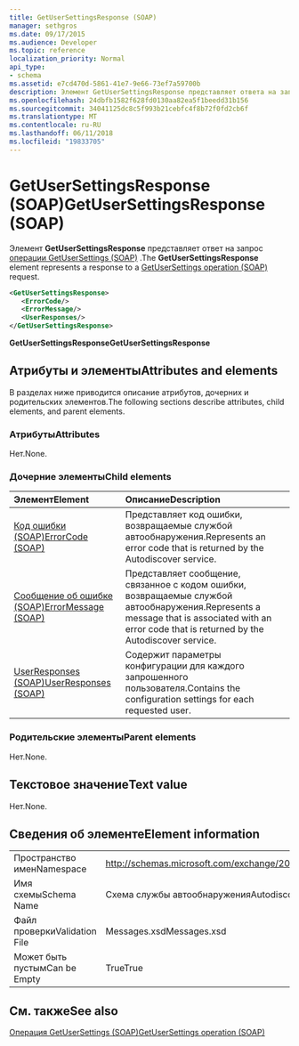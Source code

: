 ```yaml
---
title: GetUserSettingsResponse (SOAP)
manager: sethgros
ms.date: 09/17/2015
ms.audience: Developer
ms.topic: reference
localization_priority: Normal
api_type:
- schema
ms.assetid: e7cd470d-5861-41e7-9e66-73ef7a59700b
description: Элемент GetUserSettingsResponse представляет ответа на запрос GetUserSettings операции (SOAP).
ms.openlocfilehash: 24dbfb1582f628fd0130aa82ea5f1beedd31b156
ms.sourcegitcommit: 34041125dc8c5f993b21cebfc4f8b72f0fd2cb6f
ms.translationtype: MT
ms.contentlocale: ru-RU
ms.lasthandoff: 06/11/2018
ms.locfileid: "19833705"
---
```

# <a name="getusersettingsresponse-soap"></a><span data-ttu-id="1db84-103">GetUserSettingsResponse (SOAP)</span><span class="sxs-lookup"><span data-stu-id="1db84-103">GetUserSettingsResponse (SOAP)</span></span>

<span data-ttu-id="1db84-104">Элемент **GetUserSettingsResponse** представляет ответ на запрос [операции GetUserSettings (SOAP)](getusersettings-operation-soap.md) .</span><span class="sxs-lookup"><span data-stu-id="1db84-104">The **GetUserSettingsResponse** element represents a response to a [GetUserSettings operation (SOAP)](getusersettings-operation-soap.md) request.</span></span> 
  
```XML
<GetUserSettingsResponse>
   <ErrorCode/>
   <ErrorMessage/>
   <UserResponses/>
</GetUserSettingsResponse>
```

 <span data-ttu-id="1db84-105">**GetUserSettingsResponse**</span><span class="sxs-lookup"><span data-stu-id="1db84-105">**GetUserSettingsResponse**</span></span>
## <a name="attributes-and-elements"></a><span data-ttu-id="1db84-106">Атрибуты и элементы</span><span class="sxs-lookup"><span data-stu-id="1db84-106">Attributes and elements</span></span>

<span data-ttu-id="1db84-107">В разделах ниже приводится описание атрибутов, дочерних и родительских элементов.</span><span class="sxs-lookup"><span data-stu-id="1db84-107">The following sections describe attributes, child elements, and parent elements.</span></span>
  
### <a name="attributes"></a><span data-ttu-id="1db84-108">Атрибуты</span><span class="sxs-lookup"><span data-stu-id="1db84-108">Attributes</span></span>

<span data-ttu-id="1db84-109">Нет.</span><span class="sxs-lookup"><span data-stu-id="1db84-109">None.</span></span>
  
### <a name="child-elements"></a><span data-ttu-id="1db84-110">Дочерние элементы</span><span class="sxs-lookup"><span data-stu-id="1db84-110">Child elements</span></span>

|<span data-ttu-id="1db84-111">**Элемент**</span><span class="sxs-lookup"><span data-stu-id="1db84-111">**Element**</span></span>|<span data-ttu-id="1db84-112">**Описание**</span><span class="sxs-lookup"><span data-stu-id="1db84-112">**Description**</span></span>|
|:-----|:-----|
|[<span data-ttu-id="1db84-113">Код ошибки (SOAP)</span><span class="sxs-lookup"><span data-stu-id="1db84-113">ErrorCode (SOAP)</span></span>](errorcode-soap.md) <br/> |<span data-ttu-id="1db84-114">Представляет код ошибки, возвращаемые службой автообнаружения.</span><span class="sxs-lookup"><span data-stu-id="1db84-114">Represents an error code that is returned by the Autodiscover service.</span></span>  <br/> |
|[<span data-ttu-id="1db84-115">Сообщение об ошибке (SOAP)</span><span class="sxs-lookup"><span data-stu-id="1db84-115">ErrorMessage (SOAP)</span></span>](errormessage-soap.md) <br/> |<span data-ttu-id="1db84-116">Представляет сообщение, связанное с кодом ошибки, возвращаемые службой автообнаружения.</span><span class="sxs-lookup"><span data-stu-id="1db84-116">Represents a message that is associated with an error code that is returned by the Autodiscover service.</span></span>  <br/> |
|[<span data-ttu-id="1db84-117">UserResponses (SOAP)</span><span class="sxs-lookup"><span data-stu-id="1db84-117">UserResponses (SOAP)</span></span>](userresponses-soap.md) <br/> |<span data-ttu-id="1db84-118">Содержит параметры конфигурации для каждого запрошенного пользователя.</span><span class="sxs-lookup"><span data-stu-id="1db84-118">Contains the configuration settings for each requested user.</span></span>  <br/> |
   
### <a name="parent-elements"></a><span data-ttu-id="1db84-119">Родительские элементы</span><span class="sxs-lookup"><span data-stu-id="1db84-119">Parent elements</span></span>

<span data-ttu-id="1db84-120">Нет.</span><span class="sxs-lookup"><span data-stu-id="1db84-120">None.</span></span>
  
## <a name="text-value"></a><span data-ttu-id="1db84-121">Текстовое значение</span><span class="sxs-lookup"><span data-stu-id="1db84-121">Text value</span></span>

<span data-ttu-id="1db84-122">Нет.</span><span class="sxs-lookup"><span data-stu-id="1db84-122">None.</span></span>
  
## <a name="element-information"></a><span data-ttu-id="1db84-123">Сведения об элементе</span><span class="sxs-lookup"><span data-stu-id="1db84-123">Element information</span></span>

|||
|:-----|:-----|
|<span data-ttu-id="1db84-124">Пространство имен</span><span class="sxs-lookup"><span data-stu-id="1db84-124">Namespace</span></span>  <br/> |http://schemas.microsoft.com/exchange/2010/Autodiscover  <br/> |
|<span data-ttu-id="1db84-125">Имя схемы</span><span class="sxs-lookup"><span data-stu-id="1db84-125">Schema Name</span></span>  <br/> |<span data-ttu-id="1db84-126">Схема службы автообнаружения</span><span class="sxs-lookup"><span data-stu-id="1db84-126">Autodiscover schema</span></span>  <br/> |
|<span data-ttu-id="1db84-127">Файл проверки</span><span class="sxs-lookup"><span data-stu-id="1db84-127">Validation File</span></span>  <br/> |<span data-ttu-id="1db84-128">Messages.xsd</span><span class="sxs-lookup"><span data-stu-id="1db84-128">Messages.xsd</span></span>  <br/> |
|<span data-ttu-id="1db84-129">Может быть пустым</span><span class="sxs-lookup"><span data-stu-id="1db84-129">Can be Empty</span></span>  <br/> |<span data-ttu-id="1db84-130">True</span><span class="sxs-lookup"><span data-stu-id="1db84-130">True</span></span>  <br/> |
   
## <a name="see-also"></a><span data-ttu-id="1db84-131">См. также</span><span class="sxs-lookup"><span data-stu-id="1db84-131">See also</span></span>



[<span data-ttu-id="1db84-132">Операция GetUserSettings (SOAP)</span><span class="sxs-lookup"><span data-stu-id="1db84-132">GetUserSettings operation (SOAP)</span></span>](getusersettings-operation-soap.md)

